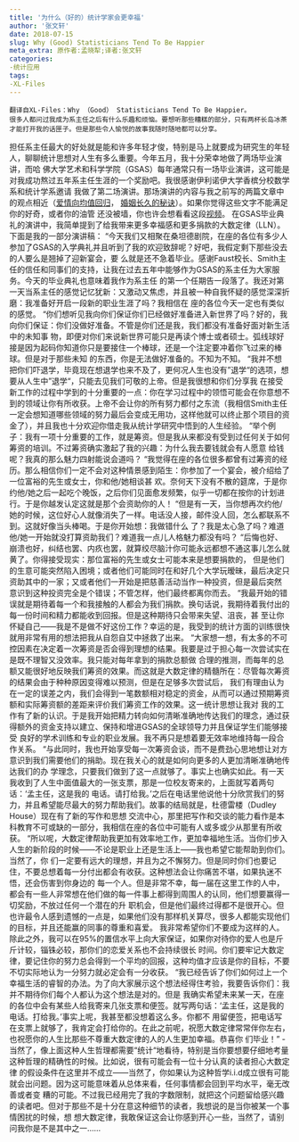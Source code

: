 ```yaml
---
title: '为什么（好的）统计学家会更幸福'
author: '张文轩'
date: 2018-07-15
slug: Why (Good) Statisticians Tend To Be Happier
meta_extra: 原作者:孟晓犁;译者:张文轩
categories: 
-统计应用
tags:
-XL-Files
---
```

    翻译自XL-Files：Why （Good） Statisticians Tend To Be Happier。
    很多人都问过我成为系主任之后有什么乐趣和烦恼。要想听那些糟糕的部分，只有两杯长岛冰茶才能打开我的话匣子。但是那些令人愉悦的故事我随时随地都可以分享。
担任系主任最大的好处就是能和许多年轻才俊，特别是马上就要成为研究生的年轻人，聊聊统计思想对人生有多么重要。今年五月，我十分荣幸地做了两场毕业演讲，而哈
佛大学艺术和科学学院（GSAS）每年通常只有一场毕业演讲，这可能是对我成功熬过五年系主任生涯的一个奖励吧。我很感谢伊利诺伊大学香槟分校数学系和统计学系邀请
我做了第二场演讲。那场演讲的内容与我之前写的两篇文章中的观点相近（[爱情向均值回归](http://bulletin.imstat.org/2013/11/xl-files-romantic-regression-towards-the-mean/)，
[婚姻长久的秘诀](http://bulletin.imstat.org/2016/05/xl-files-lectures-marriages-that-last/)）。如果你觉得这些文字不能满足你的好奇，或者你的油管
还没被墙，你也许会想看看这段[视频](https://www.youtube.com/watch?v=xQGBKNHLFqM&feature=youtu.be)。
    在GSAS毕业典礼的演讲中，我简单提到了给我带来更多幸福感和更多捐款的大数定律（LLN）。下面是我的一部分演讲稿：
    “今天我们又相聚在桑坦德剧院，在座的各位有多少人参加了GSAS的入学典礼并且听到了我的欢迎致辞呢？好吧，我假定剩下那些没去的人要么是翘掉了迎新宴会，要
么就是还不急着毕业。感谢Faust校长、Smith主任的信任和同事们的支持，让我在过去五年中能够作为GSAS的系主任为大家服务。今天的毕业典礼也意味着我作为系主任
的第一个任期告一段落了。我还对第一天当系主任的感觉记忆犹新：又激动又焦虑，并且被一种自我怀疑的感觉深深折磨：我准备好开启一段新的职业生涯了吗？我相信在
座的各位今天一定也有类似的感觉。
    “你们想听见我向你们保证你们已经做好准备进入新世界了吗？好的，我向你们保证：你们没做好准备。不管是你们还是我，我们都没有准备好面对新生活中的未知事
物，即便对你们来说新世界可能只是再读个博士或者硕士。弧线球好接是因为起码你知道你只是要接住一个棒球，还是一个注定要冲着你飞过来的棒球。但是对于那些未知
的东西，你是无法做好准备的。不知为不知。
    “我并不想把你们吓退学，毕竟现在想退学也来不及了，更何况人生也没有”退学“的选项，想要从人生中”退学“，只能去见我们可敬的上帝。但是我很想和你们分享我
在接受新工作的过程中学到的十分重要的一点：你在学习过程中的领悟可能会在你意想不到的领域让你有所收获。上帝不会让你的所有努力都付之东流（我相信Smith主任
一定会想知道哪些领域的努力最后会变成无用功，这样他就可以终止那个项目的资金了），并且我也十分欢迎你借走我从统计学研究中悟到的人生经验。
    “举个例子：我有一项十分重要的工作，就是筹资。但是我从来都没有受到过任何关于如何筹资的培训。不过筹资确实激起了我的兴趣：为什么我去要钱就会有人愿意
给钱呢？我真的那么魅力四射能说会道吗？
    “我觉得在座的各位很多都曾有过筹资的经历。那么相信你们一定不会对这种情景感到陌生：你参加了一个宴会，被介绍给了一位富裕的先生或女士，你和他/她相谈甚
欢。奈何天下没有不散的筵席，于是你约他/她之后一起吃个晚饭，之后你们见面愈发频繁，似乎一切都在按你的计划进行。于是你越发认定这就是那个会资助你的人！
    “但是有一天，当你想再次约他/她的时候，这位好心人就像消失了一样。电话没人接，邮件没人回，怎么都联系不到。这就好像当头棒喝。于是你开始想：我做错什么
了？我是太心急了吗？难道他/她一开始就没打算资助我们？难道我一点儿人格魅力都没有吗？
    “后悔也好、崩溃也好，纠结也罢、内疚也罢，就算绞尽脑汁你可能永远都想不通这事儿怎么就黄了。你得接受现实：那位富裕的先生或女士可能本来是想要捐款的，
但是他们的生意可能突然陷入困境；或者他们可能同时在和好几个大学玩暧昧，最后决定只资助其中的一家；又或者他们一开始是把慈善活动当作一种投资，但是最后突然
意识到这种投资完全是个错误；不管怎样，他们最终都离你而去。
    “我最开始的错误就是期待着每一个和我接触的人都会为我们捐款。换句话说，我期待着我付出的每一份时间和精力都能收到回报。但是这种期待只会带来失望、沮丧，甚
至让你怀疑自己——我是不是做不好这份工作？幸运的是，我受到的统计方面的训练很快就用非常有用的想法把我从自怨自艾中拯救了出来。
    “大家想一想，有太多的不可控因素在决定着一次筹资是否会得到理想的结果。我要是过于担心每一次尝试实在是既不理智又没效率。我只能对每年拿到的捐款总额做
合理的推测，而每年的总额又能很好地反映我们筹资的效果。而这就是大数定律的精髓所在：尽管每次筹资的结果会由于种种原因变得难以预测，但是在足够多次尝试后，
我们有理由认为在一定的误差之内，我们会得到一笔数额相对稳定的资金，从而可以通过预期筹资额和实际筹资额的差距来评价我们筹资工作的效果。这一统计思想让我对
我的工作有了新的认识。于是我开始把精力转向如何清晰准确地传达我们的理念，通过获得额外的资金支持以建立、保持和增进GSAS的全球领导力并且保证学生们能够接受
良好的学术训练和专业的职业发展。我不再只是想着要无效率地维持每一段合作关系。
    “与此同时，我也开始享受每一次筹资会谈，而不是费劲心思地想让对方意识到我们需要他们的捐助。现在我关心的就是如何向更多的人更加清晰准确地传达我们的办
学理念，只要我们做到了这一点就够了。事实上也确实如此。有一天我收到了人生中面值最大的一张支票，那是一位校友寄来的，上面就写着两句话：‘孟主任，这是我的
电话。请打给我。’之后在电话里他说他十分欣赏我们的努力，并且希望能尽最大的努力帮助我们。故事的结局就是，杜德雷楼（Dudley House）现在有了新的写作和思想
交流中心，那里把写作和交谈的能力看作是本科教育不可或缺的一部分，我相信在座的各位中可能有人或多或少从那里有所收获。
    “所以呢，大数定律帮助我更加有效率地工作，更加幸福地生活。当你们步入人生的新阶段的时候——不论是职业上还是生活上——我也希望它能帮助到你们。当然了，你
们一定要有远大的理想，并且为之不懈努力。但是同时你们也要记住，不要总想着每一分付出都会有收获。这种想法会让你痛苦不堪，如果执迷不悟，还会伤害到你身边的
每一个人。但是非常不幸，每一届在这里工作的人中，都会有一些人非常想在他们做的每一件事上都得到周围人的认同，他们想要赢得一切奖励，不放过任何一个潜在的升
职机会，但是他们最终过得都不是很开心。但也许最令人感到遗憾的一点是，如果他们没有那样机关算尽，很多人都能实现他们的目标，并且还能赢的同事的尊重和喜爱。
我非常希望你们不要成为这样的人。除此之外，我可以在95%的置信水平上向大家保证，如果你对待你的爱人也是斤斤计较，锱铢必较，那你们的恋爱关系也不会持续很长
时间。你们要牢记大数定律，要记住你的努力总会得到一个平均的回报，这种均值才应该是你的目标，不要不切实际地认为一分努力就必定会有一分收获。
    “我已经告诉了你们如何过上一个幸福生活的睿智的办法。为了向大家展示这个想法经得住考验，我要告诉你们：我并不期待你们每个人都认为这个想法是对的。但是
我确实希望未来某一天，在座的各位中会有某些人给我寄来几张支票和便签。就写两句话：‘孟主任，这是我的电话。打给我。’事实上呢，我甚至都没想着这么多。你都不
用留便签，把电话写在支票上就够了，我肯定会打给你的。在此之前呢，祝愿大数定律常常伴你左右，也祝愿你的人生比那些不尊重大数定律的人的人生更加幸福。恭喜你
们毕业！”
    -
    当然了，像上面这种人生哲理都需要“统计“地看待，特别是当你要想要仔细地考量这种哲理的精确性的时候。比如说，很有可能会有一位十分认真的读者担心大数定律
的假设条件在这里并不成立——当然了，你如果认为这种哲学i.i.d成立很有可能就会出问题。因为这可能意味着从总体来看，任何事情都会回到平均水平，毫无改善或者变
糟的可能。不过我已经用完了我的字数限制，就把这个问题留给感兴趣的读者吧。但对于那些不是十分在意这种细节的读者，我想说的是当你被某一个事情困扰的时候，想
想大数定律，我敢保证这会让你感到开心一些，当然了，请别问我你是不是其中之一……
